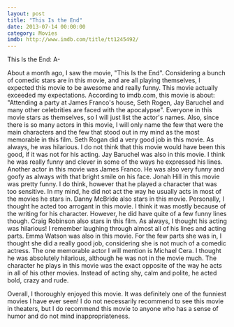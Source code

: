 ```yaml
---
layout: post
title: "This Is the End"
date: 2013-07-14 00:00:00
category: Movies
imdb: http://www.imdb.com/title/tt1245492/
---
```


This Is the End: A-

About a month ago, I saw the movie, "This Is the End". Considering a bunch of comedic stars are in this movie, and are all playing themselves, I expected this movie to be awesome and really funny. This movie actually exceeded my expectations. According to imdb.com, this movie is about: "Attending a party at James Franco's house, Seth Rogen, Jay Baruchel and many other celebrities are faced with the apocalypse". Everyone in this movie stars as themselves, so I will just list the actor's names. Also, since there is so many actors in this movie, I will only name the few that were the main characters and the few that stood out in my mind as the most memorable in this film. Seth Rogan did a very good job in this movie. As always, he was hilarious. I do not think that this movie would have been this good, if it was not for his acting. Jay Baruchel was also in this movie. I think he was really funny and clever in some of the ways he expressed his lines. Another actor in this movie was James Franco. He was also very funny and goofy as always with that bright smile on his face. Jonah Hill in this movie was pretty funny. I do think, however that he played a character that was too sensitive. In my mind, he did not act the way he usually acts in most of the movies he stars in. Danny McBride also stars in this movie. Personally, I thought he acted too arrogant in this movie. I think it was mostly because of the writing for his character. However, he did have quite of a few funny lines though. Craig Robinson also stars in this film. As always, I thought his acting was hilarious! I remember laughing through almost all of his lines and acting parts. Emma Watson was also in this movie. For the few parts she was in, I thought she did a really good job, considering she is not much of a comedic actress. The one memorable actor I will mention is Michael Cera. I thought he was absolutely hilarious, although he was not in the movie much. The character he plays in this movie was the exact opposite of the way he acts in all of his other movies. Instead of acting shy, calm and polite, he acted bold, crazy and rude.

Overall, I thoroughly enjoyed this movie. It was definitely one of the funniest movies I have ever seen! I do not necessarily recommend to see this movie in theaters, but I do recommend this movie to anyone who has a sense of humor and do not mind inappropriateness.
